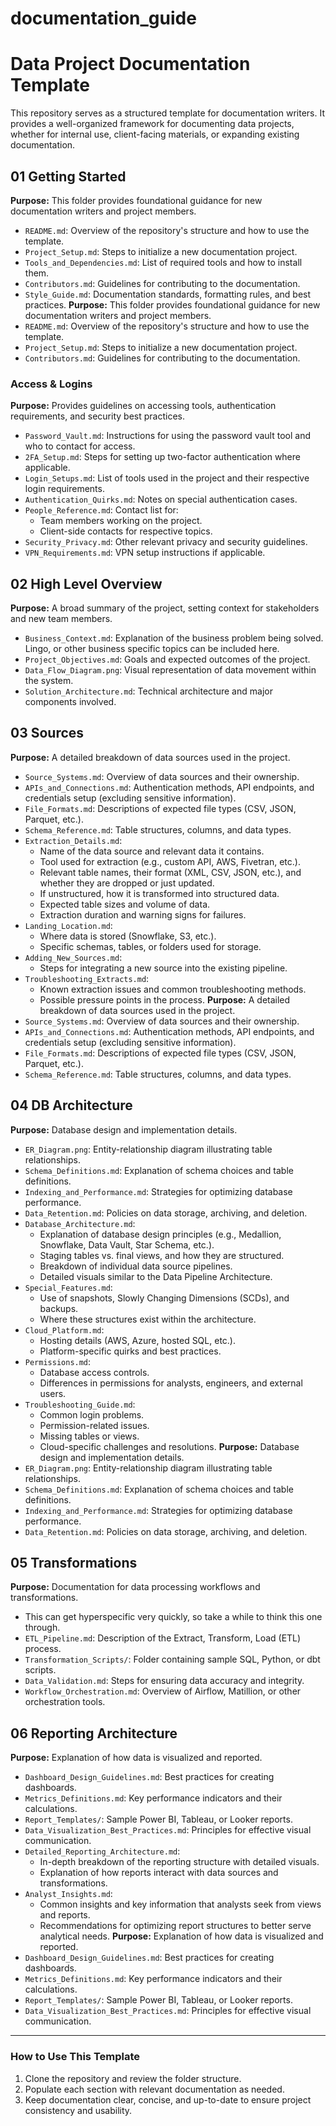# documentation_guide


# Data Project Documentation Template

This repository serves as a structured template for documentation writers. It provides a well-organized framework for documenting data projects, whether for internal use, client-facing materials, or expanding existing documentation.

## 01 Getting Started
**Purpose:** This folder provides foundational guidance for new documentation writers and project members.
- `README.md`: Overview of the repository's structure and how to use the template.
- `Project_Setup.md`: Steps to initialize a new documentation project.
- `Tools_and_Dependencies.md`: List of required tools and how to install them.
- `Contributors.md`: Guidelines for contributing to the documentation.
- `Style_Guide.md`: Documentation standards, formatting rules, and best practices.
**Purpose:** This folder provides foundational guidance for new documentation writers and project members.
- `README.md`: Overview of the repository's structure and how to use the template.
- `Project_Setup.md`: Steps to initialize a new documentation project.
- `Contributors.md`: Guidelines for contributing to the documentation.
  
### Access & Logins
**Purpose:** Provides guidelines on accessing tools, authentication requirements, and security best practices.
- `Password_Vault.md`: Instructions for using the password vault tool and who to contact for access.
- `2FA_Setup.md`: Steps for setting up two-factor authentication where applicable.
- `Login_Setups.md`: List of tools used in the project and their respective login requirements.
- `Authentication_Quirks.md`: Notes on special authentication cases.
- `People_Reference.md`: Contact list for:
  - Team members working on the project.
  - Client-side contacts for respective topics.
- `Security_Privacy.md`: Other relevant privacy and security guidelines.
- `VPN_Requirements.md`: VPN setup instructions if applicable.


## 02 High Level Overview
**Purpose:** A broad summary of the project, setting context for stakeholders and new team members.
- `Business_Context.md`: Explanation of the business problem being solved. Lingo, or other business specific topics can be included here. 
- `Project_Objectives.md`: Goals and expected outcomes of the project.
- `Data_Flow_Diagram.png`: Visual representation of data movement within the system.
- `Solution_Architecture.md`: Technical architecture and major components involved.

## 03 Sources
**Purpose:** A detailed breakdown of data sources used in the project.

- `Source_Systems.md`: Overview of data sources and their ownership.
- `APIs_and_Connections.md`: Authentication methods, API endpoints, and credentials setup (excluding sensitive information).
- `File_Formats.md`: Descriptions of expected file types (CSV, JSON, Parquet, etc.).
- `Schema_Reference.md`: Table structures, columns, and data types.
- `Extraction_Details.md`: 
  - Name of the data source and relevant data it contains.
  - Tool used for extraction (e.g., custom API, AWS, Fivetran, etc.).
  - Relevant table names, their format (XML, CSV, JSON, etc.), and whether they are dropped or just updated.
  - If unstructured, how it is transformed into structured data.
  - Expected table sizes and volume of data.
  - Extraction duration and warning signs for failures.
- `Landing_Location.md`: 
  - Where data is stored (Snowflake, S3, etc.).
  - Specific schemas, tables, or folders used for storage.
- `Adding_New_Sources.md`: 
  - Steps for integrating a new source into the existing pipeline.
- `Troubleshooting_Extracts.md`: 
  - Known extraction issues and common troubleshooting methods.
  - Possible pressure points in the process.
**Purpose:** A detailed breakdown of data sources used in the project.
- `Source_Systems.md`: Overview of data sources and their ownership.
- `APIs_and_Connections.md`: Authentication methods, API endpoints, and credentials setup (excluding sensitive information).
- `File_Formats.md`: Descriptions of expected file types (CSV, JSON, Parquet, etc.).
- `Schema_Reference.md`: Table structures, columns, and data types.

## 04 DB Architecture
**Purpose:** Database design and implementation details.
- `ER_Diagram.png`: Entity-relationship diagram illustrating table relationships.
- `Schema_Definitions.md`: Explanation of schema choices and table definitions.
- `Indexing_and_Performance.md`: Strategies for optimizing database performance.
- `Data_Retention.md`: Policies on data storage, archiving, and deletion.
- `Database_Architecture.md`:
  - Explanation of database design principles (e.g., Medallion, Snowflake, Data Vault, Star Schema, etc.).
  - Staging tables vs. final views, and how they are structured.
  - Breakdown of individual data source pipelines.
  - Detailed visuals similar to the Data Pipeline Architecture.
- `Special_Features.md`:
  - Use of snapshots, Slowly Changing Dimensions (SCDs), and backups.
  - Where these structures exist within the architecture.
- `Cloud_Platform.md`:
  - Hosting details (AWS, Azure, hosted SQL, etc.).
  - Platform-specific quirks and best practices.
- `Permissions.md`:
  - Database access controls.
  - Differences in permissions for analysts, engineers, and external users.
- `Troubleshooting_Guide.md`:
  - Common login problems.
  - Permission-related issues.
  - Missing tables or views.
  - Cloud-specific challenges and resolutions.
**Purpose:** Database design and implementation details.
- `ER_Diagram.png`: Entity-relationship diagram illustrating table relationships.
- `Schema_Definitions.md`: Explanation of schema choices and table definitions.
- `Indexing_and_Performance.md`: Strategies for optimizing database performance.
- `Data_Retention.md`: Policies on data storage, archiving, and deletion.

## 05 Transformations
**Purpose:** Documentation for data processing workflows and transformations.
- This can get hyperspecific very quickly, so take a while to think this one through. 
- `ETL_Pipeline.md`: Description of the Extract, Transform, Load (ETL) process.
- `Transformation_Scripts/`: Folder containing sample SQL, Python, or dbt scripts.
- `Data_Validation.md`: Steps for ensuring data accuracy and integrity.
- `Workflow_Orchestration.md`: Overview of Airflow, Matillion, or other orchestration tools.

## 06 Reporting Architecture
**Purpose:** Explanation of how data is visualized and reported.
- `Dashboard_Design_Guidelines.md`: Best practices for creating dashboards.
- `Metrics_Definitions.md`: Key performance indicators and their calculations.
- `Report_Templates/`: Sample Power BI, Tableau, or Looker reports.
- `Data_Visualization_Best_Practices.md`: Principles for effective visual communication.
- `Detailed_Reporting_Architecture.md`:
  - In-depth breakdown of the reporting structure with detailed visuals.
  - Explanation of how reports interact with data sources and transformations.
- `Analyst_Insights.md`:
  - Common insights and key information that analysts seek from views and reports.
  - Recommendations for optimizing report structures to better serve analytical needs.
**Purpose:** Explanation of how data is visualized and reported.
- `Dashboard_Design_Guidelines.md`: Best practices for creating dashboards.
- `Metrics_Definitions.md`: Key performance indicators and their calculations.
- `Report_Templates/`: Sample Power BI, Tableau, or Looker reports.
- `Data_Visualization_Best_Practices.md`: Principles for effective visual communication.
---

### How to Use This Template
1. Clone the repository and review the folder structure.
2. Populate each section with relevant documentation as needed.
3. Keep documentation clear, concise, and up-to-date to ensure project consistency and usability.

